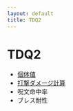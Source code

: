 ```yaml
---
layout: default
title: TDQ2
---
```


# TDQ2

* [個体値](individual)
* [打撃ダメージ計算](damage)
* 呪文命中率
* ブレス耐性
